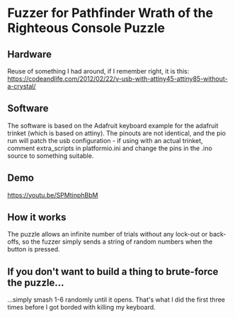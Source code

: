 # Fuzzer for Pathfinder Wrath of the Righteous Console Puzzle

## Hardware

Reuse of something I had around, if I remember right, it is this: https://codeandlife.com/2012/02/22/v-usb-with-attiny45-attiny85-without-a-crystal/

## Software

The software is based on the  Adafruit keyboard example for the adafruit trinket (which is based on attiny).
The pinouts are not identical, and the pio run will patch the usb configuration - if using with an actual trinket, comment extra_scripts in platformio.ini and change the pins in the .ino source to something suitable.

## Demo

https://youtu.be/SPMtinphBbM

## How it works

The puzzle allows an infinite number of trials without any lock-out or back-offs, so the fuzzer simply sends a string of random numbers when the button is pressed. 

## If you don't want to build a thing to brute-force the puzzle...

...simply smash 1-6 randomly until it opens. That's what I did the first three times before I got borded with killing my keyboard.



